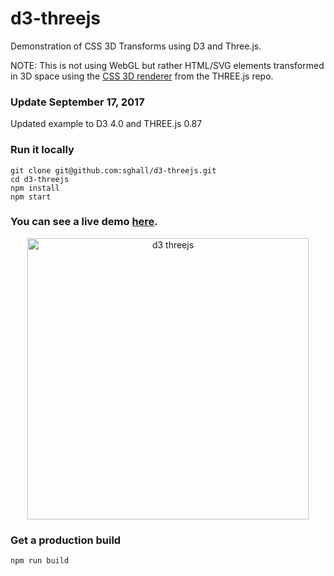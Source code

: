 d3-threejs
==========

Demonstration of CSS 3D Transforms using D3 and Three.js.

NOTE: This is not using WebGL but rather HTML/SVG elements transformed in 3D space using the [CSS 3D renderer](https://github.com/mrdoob/three.js/blob/dev/examples/js/renderers/CSS3DRenderer.js) from the THREE.js repo.

### Update September 17, 2017

Updated example to D3 4.0 and THREE.js 0.87

### Run it locally

```
git clone git@github.com:sghall/d3-threejs.git
cd d3-threejs
npm install 
npm start
```

### You can see a live demo [here](http://projects.delimited.io/experiments/d3-threejs).

<div style="text-align:center;">
  <a href="http://projects.delimited.io/experiments/d3-threejs" target="\_parent"><img src="https://user-images.githubusercontent.com/4615775/30525630-08f90834-9bbf-11e7-9a57-693794adc857.png" alt="d3 threejs" style="width:450px;"/></a>
</div>

### Get a production build

```
npm run build
```

